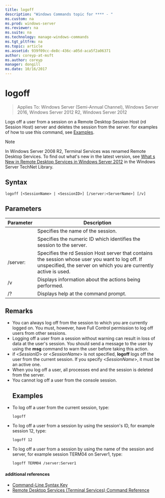```yaml
---
title: logoff
description: "Windows Commands topic for **** - "
ms.custom: na
ms.prod: windows-server
ms.reviewer: na
ms.suite: na
ms.technology: manage-windows-commands
ms.tgt_pltfrm: na
ms.topic: article
ms.assetid: 939f09cc-de8c-436c-a05d-aca5f2a06371
author: coreyp-at-msft
ms.author: coreyp
manager: dongill
ms.date: 10/16/2017
---
```

# logoff

>Applies To: Windows Server (Semi-Annual Channel), Windows Server 2016, Windows Server 2012 R2, Windows Server 2012

Logs off a user from a session on a Remote Desktop Session Host (rd Session Host) server and deletes the session from the server.
for examples of how to use this command, see [Examples](#BKMK_examples).

> [!NOTE]
> In Windows Server 2008 R2, Terminal Services was renamed Remote Desktop Services. To find out what's new in the latest version, see [What s New in Remote Desktop Services in Windows Server 2012](https://technet.microsoft.com/library/hh831527) in the Windows Server TechNet Library.

## Syntax
```
logoff [<SessionName> | <SessionID>] [/server:<ServerName>] [/v]
```
## Parameters

|      Parameter       |                                                                             Description                                                                              |
|----------------------|----------------------------------------------------------------------------------------------------------------------------------------------------------------------|
|    <SessionName>     |                                                                  Specifies the name of the session.                                                                  |
|     <SessionID>      |                                                 Specifies the numeric ID which identifies the session to the server.                                                 |
| /server:<ServerName> | Specifies the rd Session Host server that contains the session whose user you want to log off. If unspecified, the server on which you are currently active is used. |
|          /v          |                                                       Displays information about the actions being performed.                                                        |
|          /?          |                                                                 Displays help at the command prompt.                                                                 |

## Remarks
- You can always log off from the session to which you are currently logged on. You must, however, have Full Control permission to log off users from other sessions.
- Logging off a user from a session without warning can result in loss of data at the user's session. You should send a message to the user by using the **msg** command to warn the user before taking this action.
- if <*SessionID*> or <*SessionName*> is not specified, **logoff** logs off the user from the current session. If you specify <*SessionName*>, it must be an active one.
- When you log off a user, all processes end and the session is deleted from the server.
- You cannot log off a user from the console session.
  ## <a name="BKMK_examples"></a>Examples
- To log off a user from the current session, type:
  ```
  logoff
  ```
- To log off a user from a session by using the session's ID, for example session 12, type:
  ```
  logoff 12
  ```
- To log off a user from a session by using the name of the session and server, for example session TERM04 on Server1, type:
  ```
  logoff TERM04 /server:Server1
  ```

#### additional references
-   [Command-Line Syntax Key](command-line-syntax-key.md)
-   [Remote Desktop Services &#40;Terminal Services&#41; Command Reference](remote-desktop-services-terminal-services-command-reference.md)
